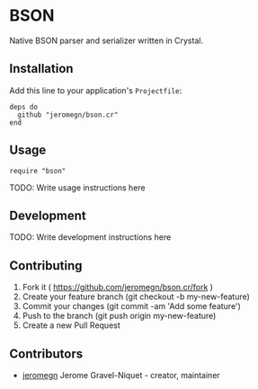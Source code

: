 # BSON

Native BSON parser and serializer written in Crystal.

## Installation

Add this line to your application's `Projectfile`:

```crystal
deps do
  github "jeromegn/bson.cr"
end
```

## Usage

```crystal
require "bson"
```

TODO: Write usage instructions here

## Development

TODO: Write development instructions here

## Contributing

1. Fork it ( https://github.com/jeromegn/bson.cr/fork )
2. Create your feature branch (git checkout -b my-new-feature)
3. Commit your changes (git commit -am 'Add some feature')
4. Push to the branch (git push origin my-new-feature)
5. Create a new Pull Request

## Contributors

- [jeromegn](https://github.com/jeromegn) Jerome Gravel-Niquet - creator, maintainer
